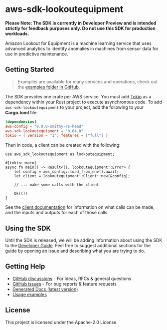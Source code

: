 # aws-sdk-lookoutequipment

**Please Note: The SDK is currently in Developer Preview and is intended strictly for
feedback purposes only. Do not use this SDK for production workloads.**

Amazon Lookout for Equipment is a machine learning service that uses advanced analytics to identify anomalies in machines from sensor data for use in predictive maintenance.

## Getting Started

> Examples are available for many services and operations, check out the
> [examples folder in GitHub](https://github.com/awslabs/aws-sdk-rust/tree/main/examples).

The SDK provides one crate per AWS service. You must add [Tokio](https://crates.io/crates/tokio)
as a dependency within your Rust project to execute asynchronous code. To add `aws-sdk-lookoutequipment` to
your project, add the following to your **Cargo.toml** file:

```toml
[dependencies]
aws-config = "0.0.0-smithy-rs-head"
aws-sdk-lookoutequipment = "0.64.0"
tokio = { version = "1", features = ["full"] }
```

Then in code, a client can be created with the following:

```rust,no_run
use aws_sdk_lookoutequipment as lookoutequipment;

#[tokio::main]
async fn main() -> Result<(), lookoutequipment::Error> {
    let config = aws_config::load_from_env().await;
    let client = lookoutequipment::Client::new(&config);

    // ... make some calls with the client

    Ok(())
}
```

See the [client documentation](https://docs.rs/aws-sdk-lookoutequipment/latest/aws_sdk_lookoutequipment/client/struct.Client.html)
for information on what calls can be made, and the inputs and outputs for each of those calls.

## Using the SDK

Until the SDK is released, we will be adding information about using the SDK to the
[Developer Guide](https://docs.aws.amazon.com/sdk-for-rust/latest/dg/welcome.html). Feel free to suggest
additional sections for the guide by opening an issue and describing what you are trying to do.

## Getting Help

* [GitHub discussions](https://github.com/awslabs/aws-sdk-rust/discussions) - For ideas, RFCs & general questions
* [GitHub issues](https://github.com/awslabs/aws-sdk-rust/issues/new/choose) - For bug reports & feature requests
* [Generated Docs (latest version)](https://awslabs.github.io/aws-sdk-rust/)
* [Usage examples](https://github.com/awslabs/aws-sdk-rust/tree/main/examples)

## License

This project is licensed under the Apache-2.0 License.

